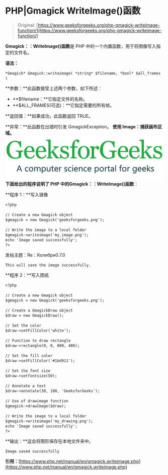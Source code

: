 # PHP|Gmagick WriteImage()函数

> Original: [https://www.geeksforgeeks.org/php-gmagick-writeimage-function/](https://www.geeksforgeeks.org/php-gmagick-writeimage-function/)

**Gmagick：：WriteImage()函数**是 PHP 中的一个内置函数，用于将图像写入指定的文件名。

**语法：**

```
*Gmagick* Gmagick::writeimage( *string* $filename, *bool* $all_frames )
```

**参数：**此函数接受上述两个参数，如下所述：

*   **$filename：**它指定文件的名称。
*   **$ALL_FRAMES(可选)：**它指定需要的所有帧。

**返回值：**如果成功，此函数返回 TRUE。

**异常：**此函数在出错时引发 GmagickException。
**使用 Image：**捕获画布区域。
![](img/07c99ec29e7a50fc3ea91a9d4a8d2f31.png)
下面给出的程序说明了 PHP 中的**Gmagick：：WriteImage()函数**：

**程序 1：**写入镜像

```
<?php

// Create a new Gmagick object
$gmagick = new Gmagick('geeksforgeeks.png');

// Write the image to a local folder
$gmagick->writeimage('my_image.png');
echo 'Image saved successfully';
?>
```

发帖主题：Re：Колибри0.7.0

```
This will save the image successfully.
```

**程序 2：**写入图纸

```
<?php

// Create a new Gmagick object
$gmagick = new Gmagick('geeksforgeeks.png');

// Create a GmagickDraw object
$draw = new GmagickDraw();

// Set the color
$draw->setFillColor('white');

// Function to draw rectangle
$draw->rectangle(0, 0, 800, 400);

// Set the fill color
$draw->setFillColor('#1bd911');

// Set the font size
$draw->setfontsize(50);

// Annotate a text
$draw->annotate(30, 100, 'GeeksforGeeks');

// Use of drawimage function
$gmagick->drawImage($draw);

// Write the image to a local folder
$gmagick->writeimage('my_drawing.png');
echo 'Image saved successfully';
?>
```

**输出：**这会将图形保存在本地文件夹中。

```
Image saved successfully
```

**引用：**[https://www.php.net/manual/en/gmagick.writeimage.php](https://www.php.net/manual/en/gmagick.writeimage.php)